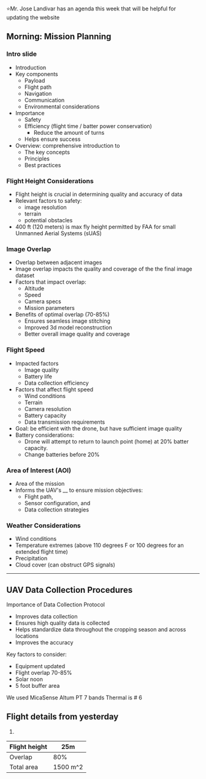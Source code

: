 ⭐Mr. Jose Landivar has an agenda this week that will be helpful for updating the website
## Morning: Mission Planning
### Intro slide
- Introduction
- Key components
	- Payload
	- Flight path
	- Navigation
	- Communication
	- Environmental considerations
- Importance
	- Safety
	- Efficiency (flight time / batter power conservation)
		- Reduce the amount of turns
	- Helps ensure success
- Overview: comprehensive introduction to
	- The key concepts
	- Principles
	- Best practices

### Flight Height Considerations
- Flight height is crucial in determining quality and accuracy of data
- Relevant factors to safety:
	- image resolution
	- terrain
	- potential obstacles
- 400 ft (120 meters) is max fly height permitted by FAA for small Unmanned Aerial Systems (sUAS)

### Image Overlap
- Overlap between adjacent images
- Image overlap impacts the quality and coverage of the the final image dataset
- Factors that impact overlap:
	- Altitude
	- Speed
	- Camera specs
	- Mission parameters
- Benefits of optimal overlap (70-85%)
	- Ensures seamless image stitching
	- Improved 3d model reconstruction
	- Better overall image quality and coverage

### Flight Speed
- Impacted factors
	- Image quality
	- Battery life
	- Data collection efficiency
- Factors that affect flight speed
	- Wind conditions
	- Terrain
	- Camera resolution
	- Battery capacity
	- Data transmission requirements
- Goal: be efficient with the drone, but have sufficient image quality
- Battery considerations: 
	- Drone will attempt to return to launch point (home) at 20% batter capacity. 
	- Change batteries before 20%

### Area of Interest (AOI)
- Area of the mission
- Informs the UAV's __ to ensure mission objectives:
	- Flight path,
	- Sensor configuration, and
	- Data collection strategies

### Weather Considerations
- Wind conditions
- Temperature extremes (above 110 degrees F or 100 degrees for an extended flight time)
- Precipitation
- Cloud cover (can obstruct GPS signals)

---

## UAV Data Collection Procedures

 Importance of Data Collection Protocol
 - Improves data collection
 - Ensures high quality data is collected
 - Helps standardize data throughout the cropping season and across locations
 - Improves the accuracy

Key factors to consider:
- Equipment updated
- Flight overlap 70-85%
- Solar noon
- 5 foot buffer area

We used MicaSense Altum PT
7 bands
Thermal is # 6


## Flight details from yesterday
1. 

| Flight height | 25m      |
| ------------- | -------- |
| Overlap       | 80%      |
| Total area    | 1500 m^2 |
 
